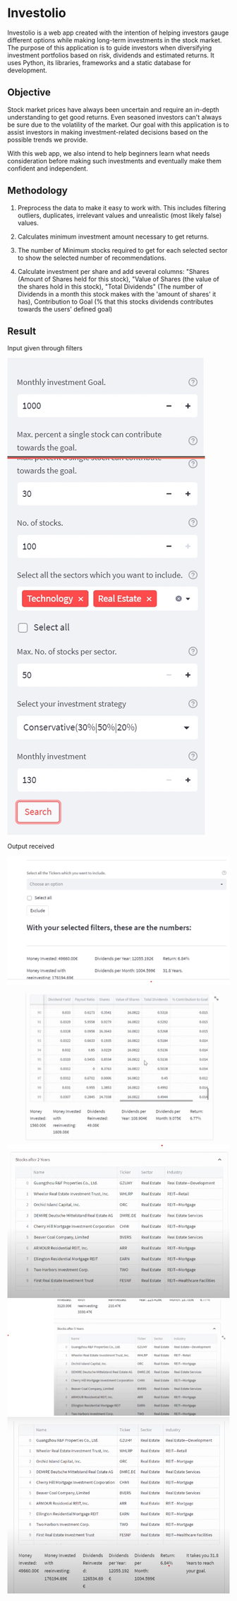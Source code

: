 
# Investolio

Investolio is a web app created with the intention of helping investors gauge different options while making long-term investments in the stock market. The purpose of this application is to guide investors when diversifying investment portfolios based on risk, dividends and estimated returns. It uses Python, its libraries, frameworks and a static database for development.


## Objective 

Stock market prices have always been uncertain and require an in-depth understanding to get good returns. Even seasoned investors can't always be sure due to the volatility of the market. Our goal with this application is to assist investors in making investment-related decisions based on the possible trends we provide.

With this web app, we also intend to help beginners learn what needs consideration before making such investments and eventually make them confident and independent.


## Methodology

1. Preprocess the data to make it easy to work with. This includes filtering outliers, duplicates, irrelevant values and unrealistic (most likely false) values.

2. Calculates minimum investment amount necessary to get returns.

3. The number of Minimum stocks required to get for each selected sector to show the selected number of recommendations.

4. Calculate investment per share and  add several columns: "Shares (Amount of Shares held for this stock), "Value of Shares (the value of the shares hold in this stock), "Total Dividends" (The number of Dividends in a month this stock makes with the 'amount of shares' it has), Contribution to Goal (% that this stocks dividends contributes towards the users' defined goal)


## Result

Input given through filters

![filter1](./filter1.png)
![filter2](./filter2.png)

Output received

![numbers](./numbers.png)
![one year](./one%20year%20dividend.png)
![two year](./after%20two.png)
![five year](./after%20five.png)
![goal](./when%20goal%20reached.png)